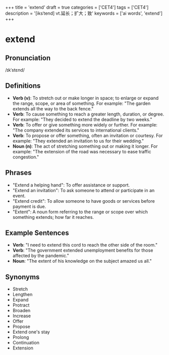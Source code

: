 +++
title = 'extend'
draft = true
categories = ['CET4']
tags = ['CET4']
description = '[iksˈtend] vt.延长；扩大；致'
keywords = ['ai words', 'extend']
+++

# extend

## Pronunciation
/ɪkˈstɛnd/

## Definitions
- **Verb (v)**: To stretch out or make longer in space; to enlarge or expand the range, scope, or area of something. For example: "The garden extends all the way to the back fence." 
- **Verb**: To cause something to reach a greater length, duration, or degree. For example: "They decided to extend the deadline by two weeks."
- **Verb**: To offer or give something more widely or further. For example: "The company extended its services to international clients."
- **Verb**: To propose or offer something, often an invitation or courtesy. For example: "They extended an invitation to us for their wedding."
- **Noun (n)**: The act of stretching something out or making it longer. For example: "The extension of the road was necessary to ease traffic congestion."

## Phrases
- "Extend a helping hand": To offer assistance or support.
- "Extend an invitation": To ask someone to attend or participate in an event.
- "Extend credit": To allow someone to have goods or services before payment is due.
- "Extent": A noun form referring to the range or scope over which something extends; how far it reaches.

## Example Sentences
- **Verb**: "I need to extend this cord to reach the other side of the room."
- **Verb**: "The government extended unemployment benefits for those affected by the pandemic."
- **Noun**: "The extent of his knowledge on the subject amazed us all."

## Synonyms
- Stretch
- Lengthen
- Expand
- Protract
- Broaden
- Increase
- Offer
- Propose
- Extend one's stay
- Prolong
- Continuation
- Extension
